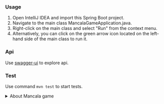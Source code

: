 ### Usage

1. Open IntelliJ IDEA and import this Spring Boot project.
2. Navigate to the main class MancalaGameApplication.java.
3. Right-click on the main class and select "Run" from the context menu.
4. Alternatively, you can click on the green arrow icon located on the left-hand side of the main class to run it.

### Api

Use [swagger-ui](http://) to explore api.

### Test

Use command `mvn test` to start tests.


<details>
<summary> About Mancala game</summary>

### Board Setup
Each of the two players has his six pits in front of him. To the right of the six pits,
each player has a larger pit. At the start of the game, there are six stones in each
of the six round pits.
### Rules
### Game Play
The player who begins with the first move picks up all the stones in any of his own
six pits, and sows the stones on to the right, one in each of the following pits,
including his own big pit. No stones are put in the opponents' big pit. If the player's
last stone lands in his own big pit, he gets another turn. This can be repeated
several times before it's the other player's turn.
### Capturing Stones
During the game the pits are emptied on both sides. Always when the last stone
lands in an own empty pit, the player captures his own stone and all stones in the
opposite pit (the other player’s pit) and puts them in his own (big or little?) pit.
### The Game Ends
The game is over as soon as one of the sides runs out of stones. The player who
still has stones in his pits keeps them and puts them in his big pit. The winner of
the game is the player who has the most stones in his big pit.

</details>
